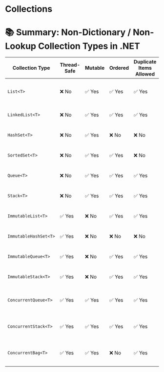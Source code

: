 # Collections

# 📚 Summary: Non-Dictionary / Non-Lookup Collection Types in .NET

| Collection Type            | Thread-Safe | Mutable | Ordered | Duplicate Items Allowed | Optimized For               | Typical Use Case                      | .NET Version            |
|----------------------------|-------------|---------|---------|-------------------------|----------------------------|-------------------------------------|-------------------------|
| `List<T>`                  | ❌ No       | ✅ Yes  | ✅ Yes  | ✅ Yes                  | Fast indexed access         | General-purpose dynamic array       | .NET 2.0+               |
| `LinkedList<T>`            | ❌ No       | ✅ Yes  | ✅ Yes  | ✅ Yes                  | Fast insert/remove anywhere | Doubly-linked list scenarios        | .NET 2.0+               |
| `HashSet<T>`               | ❌ No       | ✅ Yes  | ❌ No   | ❌ No                   | Fast membership tests       | Unique item collections              | .NET 3.5+               |
| `SortedSet<T>`             | ❌ No       | ✅ Yes  | ✅ Yes  | ❌ No                   | Sorted unique items         | Sorted unique collections            | .NET 3.5+               |
| `Queue<T>`                 | ❌ No       | ✅ Yes  | ✅ Yes  | ✅ Yes                  | FIFO access                | First-in-first-out processing       | .NET 2.0+               |
| `Stack<T>`                 | ❌ No       | ✅ Yes  | ✅ Yes  | ✅ Yes                  | LIFO access                | Last-in-first-out processing        | .NET 2.0+               |
| `ImmutableList<T>`         | ✅ Yes      | ❌ No   | ✅ Yes  | ✅ Yes                  | Immutable list operations   | Thread-safe functional programming  | .NET Core / Immutable   |
| `ImmutableHashSet<T>`      | ✅ Yes      | ❌ No   | ❌ No   | ❌ No                   | Immutable set operations    | Immutable unique collections         | .NET Core / Immutable   |
| `ImmutableQueue<T>`        | ✅ Yes      | ❌ No   | ✅ Yes  | ✅ Yes                  | Immutable FIFO queue        | Immutable queue usage                 | .NET Core / Immutable   |
| `ImmutableStack<T>`        | ✅ Yes      | ❌ No   | ✅ Yes  | ✅ Yes                  | Immutable LIFO stack        | Immutable stack usage                 | .NET Core / Immutable   |
| `ConcurrentQueue<T>`       | ✅ Yes      | ✅ Yes  | ✅ Yes  | ✅ Yes                  | Thread-safe FIFO queue      | High-performance concurrent FIFO     | .NET 4.0+               |
| `ConcurrentStack<T>`       | ✅ Yes      | ✅ Yes  | ✅ Yes  | ✅ Yes                  | Thread-safe LIFO stack      | High-performance concurrent LIFO     | .NET 4.0+               |
| `ConcurrentBag<T>`         | ✅ Yes      | ✅ Yes  | ❌ No   | ✅ Yes                  | Thread-safe unordered bag  | Fast concurrent unordered collections| .NET 4.0+               |
